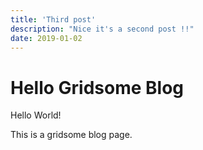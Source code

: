 ```yaml
---
title: 'Third post'
description: "Nice it's a second post !!"
date: 2019-01-02
---
```


# Hello Gridsome Blog

Hello World!

This is a gridsome blog page.
